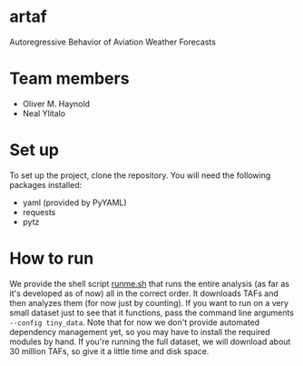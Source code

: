 # artaf
Autoregressive Behavior of Aviation Weather Forecasts

# Team members
- Oliver M. Haynold
- Neal Ylitalo

# Set up
To set up the project, clone the repository. You will need the following packages installed:

- yaml (provided by PyYAML)
- requests
- pytz

# How to run
We provide the shell script [runme.sh](runme.sh) that runs the entire analysis (as far as it's developed
as of now) all in the correct order. It downloads TAFs and then analyzes them (for now just by counting).
If you want to run on a very small dataset just to see that it functions, pass the command line arguments
``--config tiny_data``. Note that for now we don't provide automated dependency management yet, so you
may have to install the required modules by hand. If you're running the full dataset, we will download about
30 million TAFs, so give it a little time and disk space.
